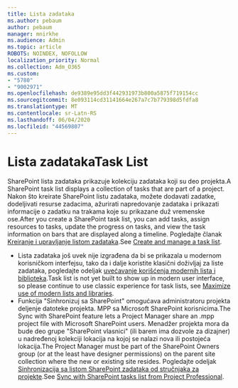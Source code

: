 ```yaml
---
title: Lista zadataka
ms.author: pebaum
author: pebaum
manager: mnirkhe
ms.audience: Admin
ms.topic: article
ROBOTS: NOINDEX, NOFOLLOW
localization_priority: Normal
ms.collection: Adm_O365
ms.custom:
- "5780"
- "9002971"
ms.openlocfilehash: de9389e95dd3f442931973b800a5875f719154cc
ms.sourcegitcommit: 8e093114cd31141664e267a7c7b779398d5fdfa8
ms.translationtype: MT
ms.contentlocale: sr-Latn-RS
ms.lasthandoff: 06/04/2020
ms.locfileid: "44569807"
---
```

# <a name="task-list"></a><span data-ttu-id="65a47-102">Lista zadataka</span><span class="sxs-lookup"><span data-stu-id="65a47-102">Task List</span></span>

<span data-ttu-id="65a47-103">SharePoint lista zadataka prikazuje kolekciju zadataka koji su deo projekta.</span><span class="sxs-lookup"><span data-stu-id="65a47-103">A SharePoint task list displays a collection of tasks that are part of a project.</span></span> <span data-ttu-id="65a47-104">Nakon što kreirate SharePoint listu zadataka, možete dodavati zadatke, dodeljivati resurse zadacima, ažurirati napredovanje zadataka i prikazati informacije o zadatku na trakama koje su prikazane duž vremenske ose.</span><span class="sxs-lookup"><span data-stu-id="65a47-104">After you create a SharePoint task list, you can add tasks, assign resources to tasks, update the progress on tasks, and view the task information on bars that are displayed along a timeline.</span></span> <span data-ttu-id="65a47-105">Pogledajte članak [Kreiranje i upravljanje listom zadataka](https://support.microsoft.com/office/466ad207-46fd-4c77-9af1-41bc23cec21a).</span><span class="sxs-lookup"><span data-stu-id="65a47-105">See [Create and manage a task list](https://support.microsoft.com/office/466ad207-46fd-4c77-9af1-41bc23cec21a).</span></span>  

-   <span data-ttu-id="65a47-106">Lista zadataka još uvek nije izgrađena da bi se prikazala u modernom korisničkom interfejsu, tako da i dalje koristite klasični doživljaj za liste zadataka, pogledajte odeljak [uvećavanje korišćenja modernih lista i biblioteka](https://docs.microsoft.com/sharepoint/dev/transform/modernize-userinterface-lists-and-libraries).</span><span class="sxs-lookup"><span data-stu-id="65a47-106">Task list is not yet built to show up in modern user interface, so please continue to use classic experience for task lists, see [Maximize use of modern lists and libraries](https://docs.microsoft.com/sharepoint/dev/transform/modernize-userinterface-lists-and-libraries).</span></span>
-   <span data-ttu-id="65a47-107">Funkcija "Sinhronizuj sa SharePoint" omogućava administratoru projekta deljenje datoteke projekta. MPP sa Microsoft SharePoint korisnicima.</span><span class="sxs-lookup"><span data-stu-id="65a47-107">The Sync with SharePoint feature lets a Project Manager share an .mpp project file with Microsoft SharePoint users.</span></span> <span data-ttu-id="65a47-108">Menadžer projekta mora da bude deo grupe "SharePoint vlasnici" (ili barem ima dozvole za dizajner) u nadređenoj kolekciji lokacija na kojoj se nalazi nova ili postojeća lokacija.</span><span class="sxs-lookup"><span data-stu-id="65a47-108">The Project Manager must be part of the SharePoint Owners group (or at the least have designer permissions) on the parent site collection where the new or existing site resides.</span></span> <span data-ttu-id="65a47-109">Pogledajte odeljak [Sinhronizacija sa listom SharePoint zadataka od stručnjaka za projekte](https://docs.microsoft.com/office/troubleshoot/project/sync-with-tasks-from-project).</span><span class="sxs-lookup"><span data-stu-id="65a47-109">See [Sync with SharePoint tasks list from Project Professional](https://docs.microsoft.com/office/troubleshoot/project/sync-with-tasks-from-project).</span></span>